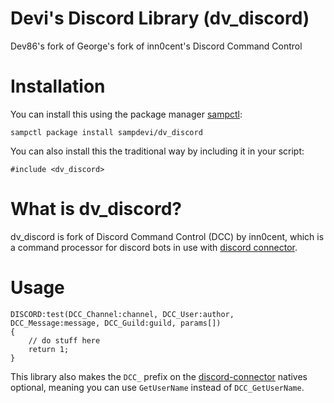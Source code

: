 # Devi's Discord Library (dv_discord)

Dev86's fork of George's fork of inn0cent's Discord Command Control

# Installation

You can install this using the package manager [sampctl](http://sampctl.com):

```sampctl package install sampdevi/dv_discord```

You can also install this the traditional way by including it in your script:
```pawn
#include <dv_discord>
```

# What is dv_discord?

dv_discord is fork of Discord Command Control (DCC) by inn0cent, which is a command processor for discord bots in use with [discord connector](https://github.com/maddinat0r/samp-discord-connector "praise j0sh").

# Usage

```pawn
DISCORD:test(DCC_Channel:channel, DCC_User:author, DCC_Message:message, DCC_Guild:guild, params[])
{
    // do stuff here
    return 1;
}
```

This library also makes the `DCC_` prefix on the [discord-connector](https://github.com/maddinat0r/samp-discord-connector) natives optional, meaning you can use `GetUserName` instead of `DCC_GetUserName`.
